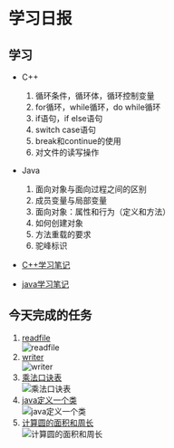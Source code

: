 # 学习日报

## 学习
* C++
   1. 循环条件，循环体，循环控制变量
   2. for循环，while循环，do while循环
   3. if语句，if else语句
   4. switch case语句
   5. break和continue的使用
   6. 对文件的读写操作
* Java
   1. 面向对象与面向过程之间的区别
   2. 成员变量与局部变量
   3. 面向对象：属性和行为（定义和方法）
   4. 如何创建对象
   5. 方法重载的要求
   6. 驼峰标识


* [C++学习笔记](https://github.com/huanting0016/summer-photo/blob/master/7.26/C%2B%2B%E5%AD%A6%E4%B9%A0%E7%AC%94%E8%AE%B0.md)
* [java学习笔记](https://github.com/huanting0016/summer-photo/blob/master/7.26/Java%E5%AD%A6%E4%B9%A0%E7%AC%94%E8%AE%B0.md)


## 今天完成的任务
1. [readfile](https://github.com/huanting0016/summer-photo/blob/master/7.26/readfile.cpp)   
  ![readfile](https://github.com/huanting0016/summer-photo/blob/master/7.26/%E8%AF%BB%E5%8F%96%E4%B8%80%E4%B8%AAtxt%E6%96%87%E4%BB%B6%E5%B9%B6%E8%AE%A1%E7%AE%97%E5%85%B6%E5%86%85%E5%AE%B9%E5%92%8C.png)
2. [writer](https://github.com/huanting0016/summer-photo/blob/master/7.26/writer.cpp)   
  ![writer](https://github.com/huanting0016/summer-photo/blob/master/7.26/%E5%88%9B%E5%BB%BA%E4%B8%80%E4%B8%AAtxt%E6%96%87%E4%BB%B6%E5%B9%B6%E5%86%99%E5%85%A5%E6%95%B0%E6%8D%AE.png)
 3. [乘法口诀表](https://github.com/huanting0016/summer-photo/blob/master/7.26/%E4%B9%98%E6%B3%95%E5%8F%A3%E8%AF%80.cpp)   
  ![乘法口诀表](https://github.com/huanting0016/summer-photo/blob/master/7.26/9%E4%B9%989%E4%B9%98%E6%B3%95%E5%8F%A3%E8%AF%80.png)
4. [java定义一个类](https://github.com/huanting0016/summer-photo/blob/master/7.26/Person.java)   
  ![java定义一个类](https://github.com/huanting0016/summer-photo/blob/master/7.26/java%E5%AE%9A%E4%B9%89%E4%B8%80%E4%B8%AA%E7%B1%BB.png)
5. [计算圆的面积和周长](https://github.com/huanting0016/summer-photo/blob/master/7.26/circle.java)   
  ![计算圆的面积和周长](https://github.com/huanting0016/summer-photo/blob/master/7.26/%E8%AE%A1%E7%AE%97%E5%9C%86%E7%9A%84%E5%91%A8%E9%95%BF%E5%92%8C%E9%9D%A2%E7%A7%AF.png)

